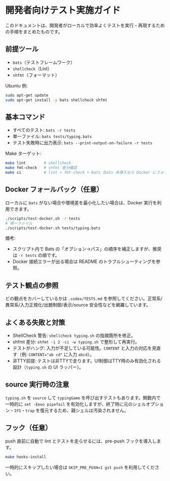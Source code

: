 # 開発者向けテスト実施ガイド

このドキュメントは、開発者がローカルで効率よくテストを実行・再現するための手順をまとめたものです。

## 前提ツール
- `bats`（テストフレームワーク）
- `shellcheck`（Lint）
- `shfmt`（フォーマット）

Ubuntu 例:
```bash
sudo apt-get update
sudo apt-get install -y bats shellcheck shfmt
```

## 基本コマンド
- すべてのテスト: `bats -r tests`
- 単一ファイル: `bats tests/typing.bats`
- テスト失敗時に出力表示: `bats --print-output-on-failure -r tests`

Make ターゲット:
```bash
make lint        # shellcheck
make fmt-check   # shfmt 差分確認
make ci          # lint + fmt-check + bats（bats 未導入なら Docker にフォールバック）
```

## Docker フォールバック（任意）
ローカルに `bats` がない場合や環境差を最小化したい場合は、Docker 実行を利用できます。

```bash
./scripts/test-docker.sh -r tests
# 単一ファイル
./scripts/test-docker.sh tests/typing.bats
```

備考:
- スクリプト内で Bats の「オプション→パス」の順序を補正しますが、推奨は `-r tests` の順です。
- Docker 接続エラーが出る場合は README のトラブルシューティングを参照。

## テスト観点の参照
どの観点をカバーしているかは `.codex/TESTS.md` を参照してください。正常系/異常系/入力正規化/出題制御/表示/source 安全性などを網羅しています。

## よくある失敗と対策
- ShellCheck 警告: `shellcheck typing.sh` の指摘箇所を修正。
- shfmt 差分: `shfmt -i 2 -ci -w typing.sh` で整形して再実行。
- テストがハング: 入力が不足している可能性。`CONTENT` と入力の対応を見直す（例: `CONTENT="ab cd"` に入力 `abcd`）。
- 非TTY前提: テストは非TTYで走ります。UI制御はTTY時のみ有効化される設計（`typing.sh` の UI ラッパー）。

## source 実行時の注意
`typing.sh` を `source` して `typingGame` を呼び出すテストもあります。関数内で一時的に `set -Eeuo pipefail` を有効化しますが、終了時に元のシェルオプション・`IFS`・`trap` を復元するため、親シェルは汚染されません。

## フック（任意）
push 直前に自動で lint とテストを走らせるには、pre-push フックを導入します。

```bash
make hooks-install
```

一時的にスキップしたい場合は `SKIP_PRE_PUSH=1 git push` を利用してください。

